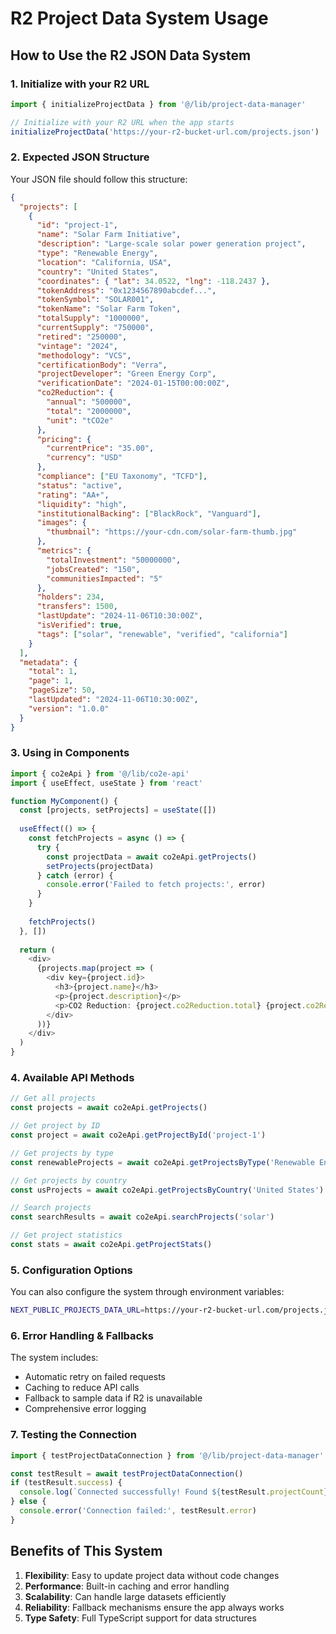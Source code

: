 # R2 Project Data System Usage

## How to Use the R2 JSON Data System

### 1. Initialize with your R2 URL

```typescript
import { initializeProjectData } from '@/lib/project-data-manager'

// Initialize with your R2 URL when the app starts
initializeProjectData('https://your-r2-bucket-url.com/projects.json')
```

### 2. Expected JSON Structure

Your JSON file should follow this structure:

```json
{
  "projects": [
    {
      "id": "project-1",
      "name": "Solar Farm Initiative",
      "description": "Large-scale solar power generation project",
      "type": "Renewable Energy",
      "location": "California, USA",
      "country": "United States",
      "coordinates": { "lat": 34.0522, "lng": -118.2437 },
      "tokenAddress": "0x1234567890abcdef...",
      "tokenSymbol": "SOLAR001",
      "tokenName": "Solar Farm Token",
      "totalSupply": "1000000",
      "currentSupply": "750000",
      "retired": "250000",
      "vintage": "2024",
      "methodology": "VCS",
      "certificationBody": "Verra",
      "projectDeveloper": "Green Energy Corp",
      "verificationDate": "2024-01-15T00:00:00Z",
      "co2Reduction": {
        "annual": "500000",
        "total": "2000000",
        "unit": "tCO2e"
      },
      "pricing": {
        "currentPrice": "35.00",
        "currency": "USD"
      },
      "compliance": ["EU Taxonomy", "TCFD"],
      "status": "active",
      "rating": "AA+",
      "liquidity": "high",
      "institutionalBacking": ["BlackRock", "Vanguard"],
      "images": {
        "thumbnail": "https://your-cdn.com/solar-farm-thumb.jpg"
      },
      "metrics": {
        "totalInvestment": "50000000",
        "jobsCreated": "150",
        "communitiesImpacted": "5"
      },
      "holders": 234,
      "transfers": 1500,
      "lastUpdate": "2024-11-06T10:30:00Z",
      "isVerified": true,
      "tags": ["solar", "renewable", "verified", "california"]
    }
  ],
  "metadata": {
    "total": 1,
    "page": 1,
    "pageSize": 50,
    "lastUpdated": "2024-11-06T10:30:00Z",
    "version": "1.0.0"
  }
}
```

### 3. Using in Components

```typescript
import { co2eApi } from '@/lib/co2e-api'
import { useEffect, useState } from 'react'

function MyComponent() {
  const [projects, setProjects] = useState([])
  
  useEffect(() => {
    const fetchProjects = async () => {
      try {
        const projectData = await co2eApi.getProjects()
        setProjects(projectData)
      } catch (error) {
        console.error('Failed to fetch projects:', error)
      }
    }
    
    fetchProjects()
  }, [])
  
  return (
    <div>
      {projects.map(project => (
        <div key={project.id}>
          <h3>{project.name}</h3>
          <p>{project.description}</p>
          <p>CO2 Reduction: {project.co2Reduction.total} {project.co2Reduction.unit}</p>
        </div>
      ))}
    </div>
  )
}
```

### 4. Available API Methods

```typescript
// Get all projects
const projects = await co2eApi.getProjects()

// Get project by ID
const project = await co2eApi.getProjectById('project-1')

// Get projects by type
const renewableProjects = await co2eApi.getProjectsByType('Renewable Energy')

// Get projects by country
const usProjects = await co2eApi.getProjectsByCountry('United States')

// Search projects
const searchResults = await co2eApi.searchProjects('solar')

// Get project statistics
const stats = await co2eApi.getProjectStats()
```

### 5. Configuration Options

You can also configure the system through environment variables:

```bash
NEXT_PUBLIC_PROJECTS_DATA_URL=https://your-r2-bucket-url.com/projects.json
```

### 6. Error Handling & Fallbacks

The system includes:
- Automatic retry on failed requests
- Caching to reduce API calls
- Fallback to sample data if R2 is unavailable
- Comprehensive error logging

### 7. Testing the Connection

```typescript
import { testProjectDataConnection } from '@/lib/project-data-manager'

const testResult = await testProjectDataConnection()
if (testResult.success) {
  console.log(`Connected successfully! Found ${testResult.projectCount} projects`)
} else {
  console.error('Connection failed:', testResult.error)
}
```

## Benefits of This System

1. **Flexibility**: Easy to update project data without code changes
2. **Performance**: Built-in caching and error handling
3. **Scalability**: Can handle large datasets efficiently
4. **Reliability**: Fallback mechanisms ensure the app always works
5. **Type Safety**: Full TypeScript support for data structures